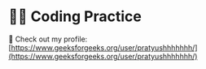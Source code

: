 # 👨‍💻 Coding Practice

🔗 Check out my profile: [https://www.geeksforgeeks.org/user/pratyushhhhhhh/](https://www.geeksforgeeks.org/user/pratyushhhhhhh/)
